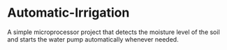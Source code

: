 # Automatic-Irrigation
A simple microprocessor project that detects the moisture level of the soil and starts the water pump automatically whenever needed.

